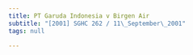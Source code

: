 ```yaml
---
title: PT Garuda Indonesia v Birgen Air
subtitle: "[2001] SGHC 262 / 11\_September\_2001"
tags: null

---
```


